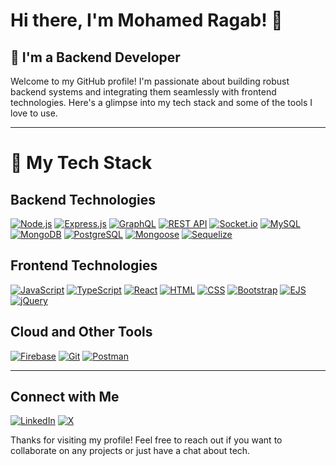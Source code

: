 # Hi there, I'm Mohamed Ragab! 👋

## 🚀 I'm a Backend Developer

Welcome to my GitHub profile! I'm passionate about building robust backend systems and integrating them seamlessly with frontend technologies. Here's a glimpse into my tech stack and some of the tools I love to use.

---

# 🚀 My Tech Stack

## **Backend Technologies**
 [![Node.js](https://img.shields.io/badge/-Node.js-339933?style=flat-square&logo=node.js&logoColor=white)](https://nodejs.org/)
 [![Express.js](https://img.shields.io/badge/-Express.js-000000?style=flat-square&logo=express&logoColor=white)](https://expressjs.com/)
 [![GraphQL](https://img.shields.io/badge/-GraphQL-E10098?style=flat-square&logo=graphql&logoColor=white)](https://graphql.org/)
 [![REST API](https://img.shields.io/badge/-REST%20API-FF5733?style=flat-square&logo=api&logoColor=white)](https://restfulapi.net/)
 [![Socket.io](https://img.shields.io/badge/-Socket.io-010101?style=flat-square&logo=socket.io&logoColor=white)](https://socket.io/)
 [![MySQL](https://img.shields.io/badge/-MySQL-4479A1?style=flat-square&logo=mysql&logoColor=white)](https://www.mysql.com/)
 [![MongoDB](https://img.shields.io/badge/-MongoDB-47A248?style=flat-square&logo=mongodb&logoColor=white)](https://www.mongodb.com/)
 [![PostgreSQL](https://img.shields.io/badge/-PostgreSQL-336791?style=flat-square&logo=postgresql&logoColor=white)](https://www.postgresql.org/)
 [![Mongoose](https://img.shields.io/badge/-Mongoose-880000?style=flat-square&logo=mongoose&logoColor=white)](https://mongoosejs.com/)
 [![Sequelize](https://img.shields.io/badge/-Sequelize-52B0E7?style=flat-square&logo=sequelize&logoColor=white)](https://sequelize.org/)

## **Frontend Technologies**
 [![JavaScript](https://img.shields.io/badge/-JavaScript-F7DF1E?style=flat-square&logo=javascript&logoColor=black)](https://developer.mozilla.org/en-US/docs/Web/JavaScript)
 [![TypeScript](https://img.shields.io/badge/-TypeScript-3178C6?style=flat-square&logo=typescript&logoColor=white)](https://www.typescriptlang.org/)
 [![React](https://img.shields.io/badge/-React-61DAFB?style=flat-square&logo=react&logoColor=black)](https://reactjs.org/)
 [![HTML](https://img.shields.io/badge/-HTML-E34F26?style=flat-square&logo=html5&logoColor=white)](https://developer.mozilla.org/en-US/docs/Web/HTML)
 [![CSS](https://img.shields.io/badge/-CSS-1572B6?style=flat-square&logo=css3&logoColor=white)](https://developer.mozilla.org/en-US/docs/Web/CSS)
 [![Bootstrap](https://img.shields.io/badge/-Bootstrap-7952B3?style=flat-square&logo=bootstrap&logoColor=white)](https://getbootstrap.com/)
 [![EJS](https://img.shields.io/badge/-EJS-8B4513?style=flat-square&logo=ejs&logoColor=white)](https://ejs.co/)
 [![jQuery](https://img.shields.io/badge/jQuery-0769AD?style=flat-square&logo=jquery&logoColor=white)](https://jquery.com/)


## **Cloud and Other Tools**
 [![Firebase](https://img.shields.io/badge/-Firebase-FFCA28?style=flat-square&logo=firebase&logoColor=black)](https://firebase.google.com/)
 [![Git](https://img.shields.io/badge/-Git-F05032?style=flat-square&logo=git&logoColor=white)](https://git-scm.com/)
 [![Postman](https://img.shields.io/badge/-Postman-FF6C37?style=flat-square&logo=postman&logoColor=white)](https://www.postman.com/)

---

## **Connect with Me**
 [![LinkedIn](https://img.shields.io/badge/-LinkedIn-0A66C2?style=flat-square&logo=linkedin&logoColor=white)](https://www.linkedin.com/in/mohamed-ragab-a319b0295/)
 [![X](https://img.shields.io/badge/-X-000000?style=flat-square&logo=x&logoColor=white)](https://x.com/MoRagabR)

Thanks for visiting my profile! Feel free to reach out if you want to collaborate on any projects or just have a chat about tech.
